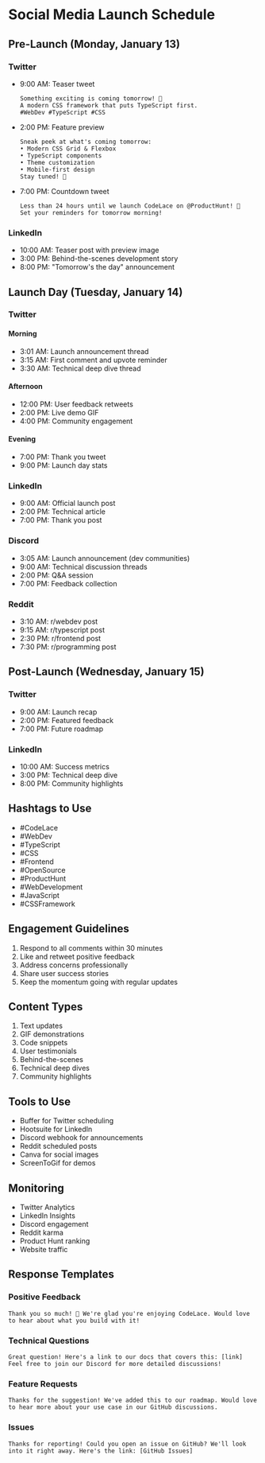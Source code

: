 # Social Media Launch Schedule

## Pre-Launch (Monday, January 13)

### Twitter
- 9:00 AM: Teaser tweet
  ```
  Something exciting is coming tomorrow! 👀
  A modern CSS framework that puts TypeScript first.
  #WebDev #TypeScript #CSS
  ```

- 2:00 PM: Feature preview
  ```
  Sneak peek at what's coming tomorrow:
  • Modern CSS Grid & Flexbox
  • TypeScript components
  • Theme customization
  • Mobile-first design
  Stay tuned! 🚀
  ```

- 7:00 PM: Countdown tweet
  ```
  Less than 24 hours until we launch CodeLace on @ProductHunt! 🎉
  Set your reminders for tomorrow morning!
  ```

### LinkedIn
- 10:00 AM: Teaser post with preview image
- 3:00 PM: Behind-the-scenes development story
- 8:00 PM: "Tomorrow's the day" announcement

## Launch Day (Tuesday, January 14)

### Twitter
#### Morning
- 3:01 AM: Launch announcement thread
- 3:15 AM: First comment and upvote reminder
- 3:30 AM: Technical deep dive thread

#### Afternoon
- 12:00 PM: User feedback retweets
- 2:00 PM: Live demo GIF
- 4:00 PM: Community engagement

#### Evening
- 7:00 PM: Thank you tweet
- 9:00 PM: Launch day stats

### LinkedIn
- 9:00 AM: Official launch post
- 2:00 PM: Technical article
- 7:00 PM: Thank you post

### Discord
- 3:05 AM: Launch announcement (dev communities)
- 9:00 AM: Technical discussion threads
- 2:00 PM: Q&A session
- 7:00 PM: Feedback collection

### Reddit
- 3:10 AM: r/webdev post
- 9:15 AM: r/typescript post
- 2:30 PM: r/frontend post
- 7:30 PM: r/programming post

## Post-Launch (Wednesday, January 15)

### Twitter
- 9:00 AM: Launch recap
- 2:00 PM: Featured feedback
- 7:00 PM: Future roadmap

### LinkedIn
- 10:00 AM: Success metrics
- 3:00 PM: Technical deep dive
- 8:00 PM: Community highlights

## Hashtags to Use
- #CodeLace
- #WebDev
- #TypeScript
- #CSS
- #Frontend
- #OpenSource
- #ProductHunt
- #WebDevelopment
- #JavaScript
- #CSSFramework

## Engagement Guidelines
1. Respond to all comments within 30 minutes
2. Like and retweet positive feedback
3. Address concerns professionally
4. Share user success stories
5. Keep the momentum going with regular updates

## Content Types
1. Text updates
2. GIF demonstrations
3. Code snippets
4. User testimonials
5. Behind-the-scenes
6. Technical deep dives
7. Community highlights

## Tools to Use
- Buffer for Twitter scheduling
- Hootsuite for LinkedIn
- Discord webhook for announcements
- Reddit scheduled posts
- Canva for social images
- ScreenToGif for demos

## Monitoring
- Twitter Analytics
- LinkedIn Insights
- Discord engagement
- Reddit karma
- Product Hunt ranking
- Website traffic

## Response Templates

### Positive Feedback
```
Thank you so much! 🙏 We're glad you're enjoying CodeLace. Would love to hear about what you build with it!
```

### Technical Questions
```
Great question! Here's a link to our docs that covers this: [link]
Feel free to join our Discord for more detailed discussions!
```

### Feature Requests
```
Thanks for the suggestion! We've added this to our roadmap. Would love to hear more about your use case in our GitHub discussions.
```

### Issues
```
Thanks for reporting! Could you open an issue on GitHub? We'll look into it right away. Here's the link: [GitHub Issues]
```
